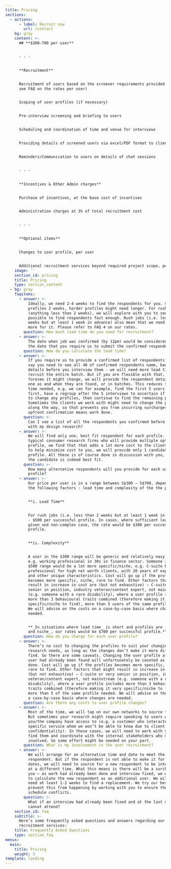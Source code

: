```yaml
---
title: Pricing
sections:
  - actions:
      - label: Recruit now
        url: /contact
    bg: gray
    content: >-
      ## **$300-700 per user**


      - - -


      **Recruitment**


      Recruitment of users based on the screener requirements provided (Please
      see FAQ on the rates per user)


      Scoping of user profiles (if necessary)


      Pre-interview screening and briefing to users


      Scheduling and coordination of time and venue for interviews


      Providing details of screened users via excel/PDF format to client


      Reminders/Communication to users on details of chat sessions


      - - -


      **Incentives & Other Admin charges**


      Purchase of incentives, at the base cost of incentives


      Administration charges at 3% of total recruitment cost


      - - -


      **Optional items**


      Changes to user profile, per user


      Additional recruitment services beyond required project scope, per user
    image: ''
    section_id: pricing
    title: Pricing
    type: section_content
  - bg: gray
    faqitems:
      - answer: >-
          Ideally, we need 2-4 weeks to find the respondents for you. Simpler
          profiles 2 weeks, harder profiles might need longer. For rush jobs
          (anything less than 2 weeks), we will explore with you to see if it is
          possible to find respondents fast enough. Rush jobs (i.e. less than 2
          weeks but at least 1 week in advance) also mean that we need to charge
          more for it. Please refer to FAQ 4 on our rates.
        question: How much lead time do you need for recruitment?
      - answer: >-
          The date when job was confirmed (by 12pm) would be considered Day 1 to
          the date that you require us to submit the confirmed respondents.
        question: How do you calculate the lead time?
      - answer: >-
          If you require us to provide a confirmed list of respondents upfront –
          say you need to see all 40 of confirmed respondents name, background,
          details before you interview them - we will need more lead time to
          recruit the entire batch. But if you are flexible with that, or if you
          foresee it might change, we will provide the respondent details one by
          one as and when they are found, or in batches. This reduces the lead
          time needed, e.g. we can for example, find the first 5 users for you
          first, have a regroup after the 5 interviews to ascertain if you need
          to change any profiles, then continue to find the remaining profiles.
          Sometimes the clients we work with might need to change the profiles
          along the way, so that prevents you from incurring surcharges since
          upfront confirmation means work done.
        question: >-
          Can I see a list of all the respondents you confirmed before I proceed
          with my design research?
      - answer: >-
          We will find only one, best fit respondent for each profile. Unlike
          typical consumer research firms who will provide multiple options per
          profile, we find that that adds a lot more cost to the client. Hence,
          to help minimize cost to you, we will provide only 1 candidate per
          profile. All these is of course done in discussion with you, whether
          the candidate is indeed best fit.
        question: >-
          How many alternative respondents will you provide for each user
          profile?
      - answer: >-
          Our price per user is in a range between S$300 – S$700, depending on
          the following factors : lead time and complexity of the the profile.


          **i. Lead Time**


          For rush jobs (i.e. less than 2 weeks but at least 1 week in advance)
          - $500 per successful profile. In cases, where sufficient lead time is
          given and non-complex case, the rate would be $300 per successful
          profile.


          **ii. Complexity**


          A user in the $300 range will be generic and relatively easy to find,
          e.g. working professional in 30s in finance sector. Someone in the
          $500 range would be a lot more specific/niche, e.g. C-suite banking
          professional for high net worth clients, with 20 years of experience
          and other unique characteristics. Cost will go up if the profiles
          becomes more specific, niche, rare to find. Other factors that might
          result in increase in cost are (but not exhaustive) – C-suite or very
          senior in position, industry veteran/content expert, not mainstream
          (e.g. someone with a rare disability), where a user profile includes
          more than 3 behavioural traits combined (therefore making it very
          specific/niche to find), more than 5 users of the same profile needed.
          We will advise on the costs on a case-by-case basis where changes are
          needed.


          **_In situations where lead time_ is short and profiles are _complex
          and niche_, our rates would be $700 per successful profile.**
        question: How do you charge for each user profile?
      - answer: >-
          There’s no cost to changing the profiles to suit your changing
          research needs, as long as the changes don’t make it more difficult to
          find. So there are some caveats. Changing the user profile after the
          user had already been found will unfortunately be counted as work
          done. Cost will go up if the profiles becomes more specific, niche,
          rare to find. Other factors that might result in increase in cost are
          (but not exhaustive) – C-suite or very senior in position, industry
          veteran/content expert, not mainstream (e.g. someone with a rare
          disability), where a user profile includes more than 3 behavioural
          traits combined (therefore making it very specific/niche to find),
          more than 5 of the same profile needed. We will advise on the costs on
          a case-by-case basis where changes are needed.
        question: Are there any costs to user profile changes?
      - answer: >-
          Most of the time, we will tap on our own networks to source for users.
          But sometimes your research might require speaking to users whom only
          you/the company have access to (e.g. a customer who interacted with a
          specific service whom we won’t be able to know due to client
          confidentiality). In these cases, we will need to work with you to
          find them and coordinate with the internal stakeholders who might be
          involved. So some effort might be needed on your part.
        question: What is my involvement in the user recruitment?
      - answer: >-
          We will arrange for an alternative time and date to meet the
          respondent. But if the respondent is not able to make it for any other
          dates, we will need to source for a new respondent to be interviewed
          at a different time. What this means is there will be a surcharge for
          you – as work had already been done and interview fixed, we will need
          to calculate the new respondent as an additional user. We will also
          need at least 1-2 weeks to find a replacement. We try our best to
          prevent this from happening by working with you to ensure there are no
          schedule conflicts.
        question: >-
          What if an interview had already been fixed and at the last minute, I
          cannot attend?
    section_id: faq
    subtitle: >-
      Here’s some frequently asked questions and answers regarding our user
      recruitment services:
    title: Frequently Asked Questions
    type: section_faq
menus:
  main:
    title: Pricing
    weight: 3
template: landing
---
```


